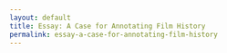 ```yaml
---
layout: default
title: Essay: A Case for Annotating Film History
permalink: essay-a-case-for-annotating-film-history
---
```

<!-- Add an essay or interpretive material below this line,
using HTML or markdown.  Do not modify this file above this line -->
